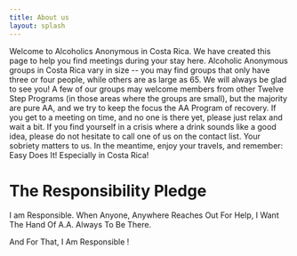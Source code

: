 ```yaml
---
title: About us 
layout: splash 
---
```


Welcome to Alcoholics Anonymous in Costa Rica. We have created this page to help you find meetings during your stay here. Alcoholic Anonymous groups in Costa Rica vary in size -- you may find groups that only have three or four people, while others are as large as 65.  We will always be glad to see you! A few of our groups may welcome members from other Twelve Step Programs (in those areas where the groups are small), but the majority are pure AA, and we try to keep the focus the AA Program of recovery. If you get to a meeting on time, and no one is there yet, please just relax and wait a bit. If you find yourself in a crisis where a drink sounds like a good idea, please do not hesitate to call one of us on the contact list. Your sobriety matters to us. In the meantime, enjoy your travels, and remember: Easy Does It! Especially in Costa Rica!

# The Responsibility Pledge
I am Responsible.
When Anyone, Anywhere
Reaches Out For Help,
I Want The Hand Of A.A.
Always To Be There.

And For That,
I Am Responsible !